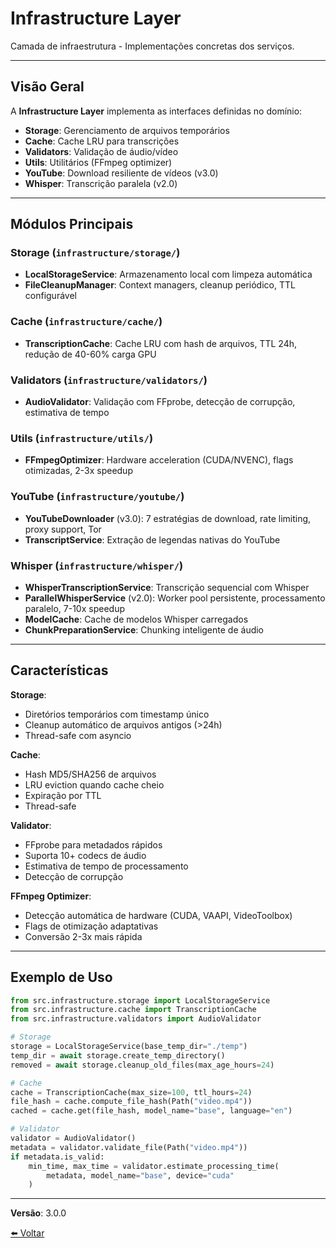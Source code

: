 # Infrastructure Layer

Camada de infraestrutura - Implementações concretas dos serviços.

---

## Visão Geral

A **Infrastructure Layer** implementa as interfaces definidas no domínio:
- **Storage**: Gerenciamento de arquivos temporários
- **Cache**: Cache LRU para transcrições
- **Validators**: Validação de áudio/vídeo
- **Utils**: Utilitários (FFmpeg optimizer)
- **YouTube**: Download resiliente de vídeos (v3.0)
- **Whisper**: Transcrição paralela (v2.0)

---

## Módulos Principais

### Storage (`infrastructure/storage/`)
- **LocalStorageService**: Armazenamento local com limpeza automática
- **FileCleanupManager**: Context managers, cleanup periódico, TTL configurável

### Cache (`infrastructure/cache/`)
- **TranscriptionCache**: Cache LRU com hash de arquivos, TTL 24h, redução de 40-60% carga GPU

### Validators (`infrastructure/validators/`)
- **AudioValidator**: Validação com FFprobe, detecção de corrupção, estimativa de tempo

### Utils (`infrastructure/utils/`)
- **FFmpegOptimizer**: Hardware acceleration (CUDA/NVENC), flags otimizadas, 2-3x speedup

### YouTube (`infrastructure/youtube/`)
- **YouTubeDownloader** (v3.0): 7 estratégias de download, rate limiting, proxy support, Tor
- **TranscriptService**: Extração de legendas nativas do YouTube

### Whisper (`infrastructure/whisper/`)
- **WhisperTranscriptionService**: Transcrição sequencial com Whisper
- **ParallelWhisperService** (v2.0): Worker pool persistente, processamento paralelo, 7-10x speedup
- **ModelCache**: Cache de modelos Whisper carregados
- **ChunkPreparationService**: Chunking inteligente de áudio

---

## Características

**Storage**:
- Diretórios temporários com timestamp único
- Cleanup automático de arquivos antigos (>24h)
- Thread-safe com asyncio

**Cache**:
- Hash MD5/SHA256 de arquivos
- LRU eviction quando cache cheio
- Expiração por TTL
- Thread-safe

**Validator**:
- FFprobe para metadados rápidos
- Suporta 10+ codecs de áudio
- Estimativa de tempo de processamento
- Detecção de corrupção

**FFmpeg Optimizer**:
- Detecção automática de hardware (CUDA, VAAPI, VideoToolbox)
- Flags de otimização adaptativas
- Conversão 2-3x mais rápida

---

## Exemplo de Uso

```python
from src.infrastructure.storage import LocalStorageService
from src.infrastructure.cache import TranscriptionCache
from src.infrastructure.validators import AudioValidator

# Storage
storage = LocalStorageService(base_temp_dir="./temp")
temp_dir = await storage.create_temp_directory()
removed = await storage.cleanup_old_files(max_age_hours=24)

# Cache
cache = TranscriptionCache(max_size=100, ttl_hours=24)
file_hash = cache.compute_file_hash(Path("video.mp4"))
cached = cache.get(file_hash, model_name="base", language="en")

# Validator
validator = AudioValidator()
metadata = validator.validate_file(Path("video.mp4"))
if metadata.is_valid:
    min_time, max_time = validator.estimate_processing_time(
        metadata, model_name="base", device="cuda"
    )
```

---

**Versão**: 3.0.0

[⬅️ Voltar](../README.md)
